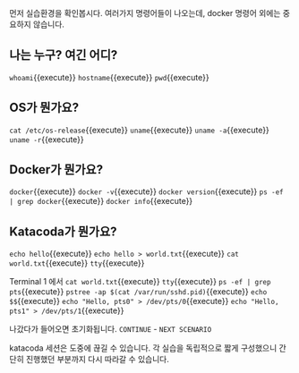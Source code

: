 먼저 실습환경을 확인봅시다.
여러가지 명령어들이 나오는데, docker 명령어 외에는 중요하지 않습니다.

## 나는 누구? 여긴 어디?

`whoami`{{execute}}
`hostname`{{execute}}
`pwd`{{execute}}


## OS가 뭔가요?

`cat /etc/os-release`{{execute}}
`uname`{{execute}}
`uname -a`{{execute}}
`uname -r`{{execute}}


## Docker가 뭔가요?

`docker`{{execute}}
`docker -v`{{execute}}
`docker version`{{execute}}
`ps -ef  | grep docker`{{execute}}
`docker info`{{execute}}


## Katacoda가 뭔가요?

`echo hello`{{execute}}
`echo hello > world.txt`{{execute}}
`cat world.txt`{{execute}}
`tty`{{execute}}

Terminal 1 에서
`cat world.txt`{{execute}}
`tty`{{execute}}
`ps -ef | grep pts`{{execute}}
`pstree -ap $(cat /var/run/sshd.pid)`{{execute}}
`echo $$`{{execute}}
`echo "Hello, pts0" > /dev/pts/0`{{execute}}
`echo "Hello, pts1" > /dev/pts/1`{{execute}}

나갔다가 들어오면 초기화됩니다.
`CONTINUE` - `NEXT SCENARIO`

katacoda 세션은 도중에 끊길 수 있습니다.
각 실습을 독립적으로 짧게 구성했으니 간단히 진행했던 부분까지 다시 따라갈 수 있습니다.
